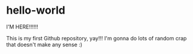 # hello-world
I'M HERE!!!!!!

This is my first Github repository, yay!!! I'm gonna do lots of random crap that doesn't make any sense :) 
